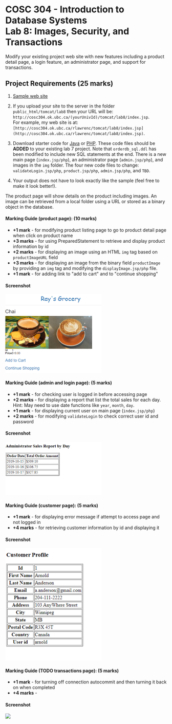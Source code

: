 # COSC 304 - Introduction to Database Systems<br>Lab 8: Images, Security, and Transactions

Modify your existing project web site with new features including a product detail page, a login feature, an administrator page, and support for transactions.

## Project Requirements (25 marks)

1. [Sample web site](http://cosc304.ok.ubc.ca/rlawrenc/tomcat/lab8/index.jsp)

2. If you upload your site to the server in the folder `public_html/tomcat/lab8` then your URL will be:
`http://cosc304.ok.ubc.ca/(yourUnivId)/tomcat/lab8/index.jsp`.  <br>For example, my web site is at:
`[http://cosc304.ok.ubc.ca/rlawrenc/tomcat/lab8/index.jsp](http://cosc304.ok.ubc.ca/rlawrenc/tomcat/lab8/index.jsp)`.

3. Download starter code for [Java](304_lab8_java.zip) or [PHP](304_lab8_php.zip). These code files should be **ADDED** to your existing lab 7 project. Note that `orderdb_sql.ddl` has been modified to include new SQL statements at the end. There is a new main page (`index.jsp/php`), an administrator page (`admin.jsp/php`), and images in the `img` folder. The four new code files to change: `validateLogin.jsp/php`, `product.jsp/php`, `admin.jsp/php`, and `TBD`.

4. Your output does not have to look exactly like the sample (feel free to make it look better!).

The product page will show details on the product including images. An image can be retrieved from a local folder using a URL or stored as a binary object in the database.

#### Marking Guide (product page): (10 marks)

- **+1 mark** - for modifying product listing page to go to product detail page when click on product name
- **+3 marks** - for using PreparedStatement to retrieve and display product information by id
- **+2 marks** - for displaying an image using an HTML `img` tag based on `productImageURL` field
- **+3 marks** - for displaying an image from the binary field `productImage` by providing an `img` tag and modifying the `displayImage.jsp/php` file.
- **+1 mark** - for adding link to "add to cart" and to "continue shopping"

#### Screenshot

<img src="img/productPage.png" width="300">

#### Marking Guide (admin and login page): (5 marks)

- **+1 mark** - for checking user is logged in before accessing page
- **+2 marks** - for displaying a report that list the total sales for each day. Hint: May need to use date functions like `year`, `month`, `day`.
- **+1 mark** - for displaying current user on main page (`index.jsp/php`)
- **+2 marks** - for modifying `validateLogin` to check correct user id and password

#### Screenshot

<img src="img/adminPage.png" width="300">

#### Marking Guide (customer page): (5 marks)

- **+1 mark** - for displaying error message if attempt to access page and not logged in
- **+4 marks** - for retrieving customer information by id and displaying it

#### Screenshot

<img src="img/customerPage.png" width="300">

#### Marking Guide (TODO transactions page): (5 marks)

- **+1 mark** - for turning off connection autocommit and then turning it back on when completed
- **+4 marks** - 

#### Screenshot

<img src="img/todo.png" width="300">
